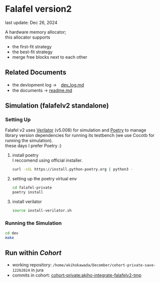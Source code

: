# Falafel version2

last update: Dec 26, 2024

A hardware memory allocator; <br>
this allocator supports 
- the first-fit strategy 
- the best-fit strategy
- merge free blocks next to each other

## Related Documents
- the devlopment log →　[dev_log.md](doc/dev_log/dev_log.md)
- the documents → [readme.md](doc/README.md)

## Simulation (falafelv2 standalone)
### Setting Up
Falafel v2 uses [Verilator](https://verilator.org/guide/latest/#) (v5.008) for simulation and [Poetry](https://python-poetry.org/) to manage library version dependencies for running its testbench (we use Cocotb for running the simulation). <br>
these days I prefer Poetry :) <br>

1. install poetry <br>
I reccomend using official installer. <br>
    ```bash
    curl -sSL https://install.python-poetry.org | python3 -
    ```
2. setting up the poetry virtual env
    ```bash
    cd falafel-private
    poetry install
    ```
3. install verilator
    ```bash
    source install-verilator.sh
    ```

### Running the Simulation
```bash
cd dev
make
```

## Run within *Cohort*
- working repository: `/home/akihokawada/December/cohort-private-save-12262024` in jura
- commits in cohort: [cohort-private:akiho-integrate-falafelv2-tmp](https://github.com/pengwing-project/cohort-private/tree/akiho-integrate-falafelv2-tmp)